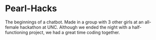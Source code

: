 # Pearl-Hacks
The beginnings of a chatbot. Made in a group with 3 other girls at an all-female hackathon at UNC. Although we ended the night with a half-functioning project, we had a great time coding together.
